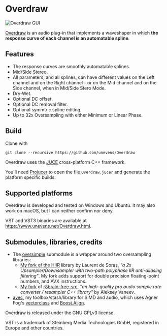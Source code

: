 # Overdraw

![Overdraw GUI](screenshot.jpg?raw=true 'Overdraw')

[Overdraw](https://www.unevens.net/Overdraw.html) is an audio plug-in that implements a waveshaper in which **the response curve of each channel is an automatable spline**.

## Features

- The response curves are smoothly automatable splines.
- Mid/Side Stereo.
- All parameters, and all splines, can have different values on the Left channel and on the Right channel - or on the Mid channel and on the Side channel, when in Mid/Side Stero Mode.
- Dry-Wet.
- Optional DC offset.
- Optional DC removal filter.
- Optional symmtric spline editing.
- Up to 32x Oversampling with either Minimum or Linear Phase.

## Build

Clone with

`git clone --recursive https://github.com/unevens/Overdraw`

Overdraw uses the [JUCE](https://github.com/WeAreROLI/JUCE) cross-platform C++ framework.

You'll need [Projucer](https://shop.juce.com/get-juce) to open the file `Overdraw.jucer` and generate the platform specific builds.

## Supported platforms

Overdraw is developed and tested on Windows and Ubuntu. It may also work on macOS, but I can neither confirm nor deny.

VST and VST3 binaries are available at https://www.unevens.net/Overdraw.html.

## Submodules, libraries, credits

- The [oversimple](https://github.com/unevens/hiir) submodule is a wrapper around two oversampling libraries:
    - [My fork of the HIIR](https://github.com/unevens/hiir) library by Laurent de Soras, *"a 2x Upsampler/Downsampler with two-path polyphase IIR anti-aliasing filtering"*. My fork adds support for double precision floating-point numbers, and AVX instructions.
    - [My fork](https://github.com/unevens/r8brain/tree/include)  of [r8brain-free-src](https://github.com/avaneev/r8brain-free-src), *"an high-quality pro
  audio sample rate converter / resampler C++ library"* by Aleksey Vaneev.
- [avec](https://github.com/unevens/avec), my toolbox/stash/library for SIMD and audio, which uses Agner Fog's [vectorclass](https://github.com/vectorclass/version2) and [Boost.Align](https://www.boost.org/doc/libs/1_71_0/doc/html/align.html).

Overdraw is released under the GNU GPLv3 license.

VST is a trademark of Steinberg Media Technologies GmbH, registered in Europe and other countries.
